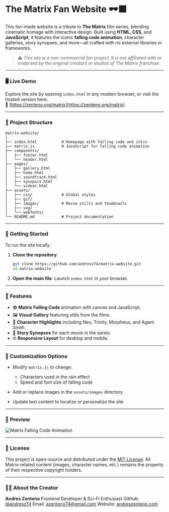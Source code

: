 # The Matrix Fan Website 🕶️🟩

This fan-made website is a tribute to **The Matrix** film series, blending cinematic homage with interactive design. Built using **HTML**, **CSS**, and **JavaScript**, it features the iconic **falling code animation**, character galleries, story synopses, and more—all crafted with no external libraries or frameworks.

> ⚠️ *This site is a non-commercial fan project. It is not affiliated with or endorsed by the original creators or studios of The Matrix franchise.*

---

### 🖥️ **Live Demo**

Explore the site by opening `index.html` in any modern browser, or visit the hosted version here:  
🔗 [https://zenteno.org/matrix](https://zenteno.org/matrix)

---

### 📁 **Project Structure**

```plaintext
matrix-website/
│
├── index.html           # Homepage with falling code and intro
├── matrix.js            # JavaScript for falling code animation
├── components/
│   ├── footer.html
│   └── header.html
├── pages/
│   ├── gallery.html
│   ├── home.html
│   ├── soundtrack.html
│   ├── synopsis.html
│   └── videos.html
├── assets/
│   ├── css/             # Global styles
│   ├── gif/
│   ├── images/          # Movie stills and thumbnails
│   ├── svg/
│   └── webfonts/
└── README.md            # Project documentation
```

---

### 🚀 **Getting Started**

To run the site locally:

1. **Clone the repository**:

   ```bash
   git clone https://github.com/andresz74/matrix-website.git
   cd matrix-website
   ```
2. **Open the main file**:
   Launch `index.html` in your browser.

---

### 🧠 **Features**

* 🟢 **Matrix Falling Code** animation with canvas and JavaScript.
* 🖼️ **Visual Gallery** featuring stills from the films.
* 📝 **Character Highlights** including Neo, Trinity, Morpheus, and Agent Smith.
* 📜 **Story Synopses** for each movie in the series.
* 🌐 **Responsive Layout** for desktop and mobile.

---

### 🎨 **Customization Options**

* Modify `matrix.js` to change:

  * Characters used in the rain effect
  * Speed and font size of falling code
* Add or replace images in the `assets/images` directory
* Update text content to localize or personalize the site

---

### 🌟 **Preview**

![Matrix Falling Code Animation](https://zenteno.org/public_assets/matrix-rain-2.png)

---

### 📄 **License**

This project is open-source and distributed under the [MIT License](LICENSE).
All Matrix-related content (images, character names, etc.) remains the property of their respective copyright holders.

---

### 🙋‍♂️ **About the Creator**

**Andres Zenteno**
Frontend Developer & Sci-Fi Enthusiast
GitHub: [@andresz74](https://github.com/andresz74)
Email: [azenteno74@gmail.com](mailto:azenteno74@gmail.com)
Website: [andreszenteno.com](https://andreszenteno.com)
